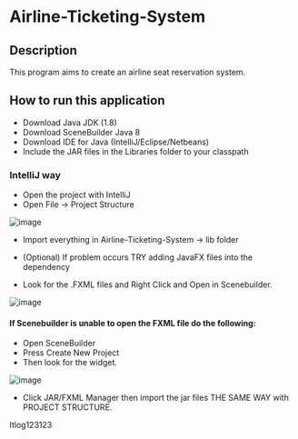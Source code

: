 # Airline-Ticketing-System

## Description
This program aims to create an airline seat reservation system.

## How to run this application
- Download Java JDK (1.8)
- Download SceneBuilder Java 8
- Download IDE for Java (IntelliJ/Eclipse/Netbeans)
- Include the JAR files in the Libraries folder to your classpath

### IntelliJ way
- Open the project with IntelliJ
- Open File -> Project Structure
  
![image](https://github.com/Genrei123/Airline-Ticketing-System/assets/109770981/5e2c56ef-40b3-4439-8f88-a9068f29ebe7)

- Import everything in Airline-Ticketing-System -> lib folder
- (Optional) If problem occurs TRY adding JavaFX files into the dependency

- Look for the .FXML files and Right Click and Open in Scenebuilder.
  
![image](https://github.com/Genrei123/Airline-Ticketing-System/assets/109770981/7d4e97d1-8240-481a-b88b-b3a67b99619d)

#### If Scenebuilder is unable to open the FXML file do the following:
- Open SceneBuilder
- Press Create New Project
- Then look for the widget.
  
![image](https://github.com/Genrei123/Airline-Ticketing-System/assets/109770981/3a0b4856-fb43-47da-a6d3-69717753ff46)

- Click JAR/FXML Manager then import the jar files THE SAME WAY with PROJECT STRUCTURE.

Itlog123123




